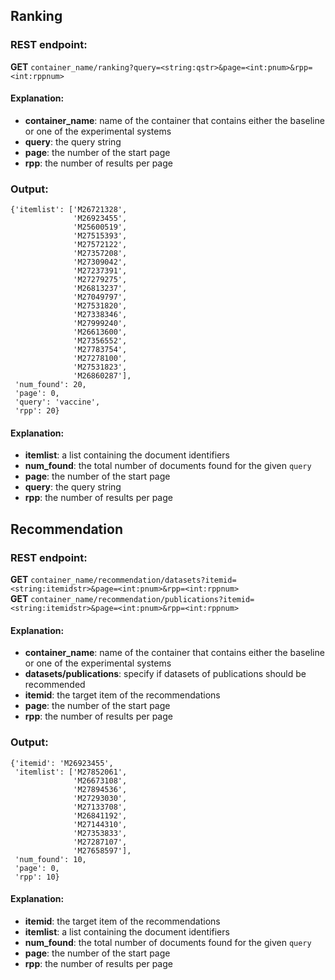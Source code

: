 ## Ranking

### REST endpoint:
**GET** `container_name/ranking?query=<string:qstr>&page=<int:pnum>&rpp=<int:rppnum>`

#### Explanation:

- **container_name**: name of the container that contains either the baseline or one of the experimental systems
- **query**: the query string
- **page**: the number of the start page
- **rpp**: the number of results per page


### Output:

```
{'itemlist': ['M26721328',
              'M26923455',
              'M25600519',
              'M27515393',
              'M27572122',
              'M27357208',
              'M27309042',
              'M27237391',
              'M27279275',
              'M26813237',
              'M27049797',
              'M27531820',
              'M27338346',
              'M27999240',
              'M26613600',
              'M27356552',
              'M27783754',
              'M27278100',
              'M27531823',
              'M26860287'],
 'num_found': 20,
 'page': 0,
 'query': 'vaccine',
 'rpp': 20}
```

#### Explanation:

- **itemlist**: a list containing the document identifiers
- **num_found**: the total number of documents found for the given `query`
- **page**: the number of the start page
- **query**: the query string
- **rpp**: the number of results per page
 
## Recommendation

### REST endpoint:
**GET** `container_name/recommendation/datasets?itemid=<string:itemidstr>&page=<int:pnum>&rpp=<int:rppnum>`  
**GET** `container_name/recommendation/publications?itemid=<string:itemidstr>&page=<int:pnum>&rpp=<int:rppnum>`

#### Explanation:

- **container_name**: name of the container that contains either the baseline or one of the experimental systems
- **datasets/publications**: specify if datasets of publications should be recommended
- **itemid**: the target item of the recommendations
- **page**: the number of the start page
- **rpp**: the number of results per page

### Output:

```
{'itemid': 'M26923455',
 'itemlist': ['M27852061',
              'M26673108',
              'M27894536',
              'M27293030',
              'M27133708',
              'M26841192',
              'M27144310',
              'M27353833',
              'M27287107',
              'M27658597'],
 'num_found': 10,
 'page': 0,
 'rpp': 10}
```

#### Explanation:

- **itemid**: the target item of the recommendations
- **itemlist**: a list containing the document identifiers
- **num_found**: the total number of documents found for the given `query`
- **page**: the number of the start page
- **rpp**: the number of results per page